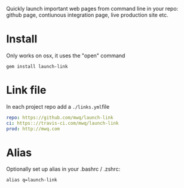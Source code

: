 Quickly launch important web pages from command line in your repo: github page, contiunous integration page, live production site etc.

# Install
Only works on osx, it uses the "open" command

```gem install launch-link```


# Link file
In each project repo add a ```./links.yml```file

```yaml
repo: https://github.com/mwq/launch-link
ci: https:://travis-ci.com/mwq/launch-link
prod: http://mwq.com
```

# Alias

Optionally set up alias in your .bashrc / .zshrc:

```alias q=launch-link```
